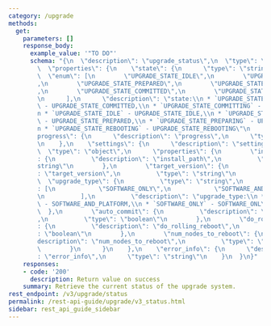 ```yaml
---
category: /upgrade
methods:
  get:
    parameters: []
    response_body:
      example_value: '"TO DO"'
      schema: "{\n  \"description\": \"upgrade_status\",\n  \"type\": \"object\",\n\
        \  \"properties\": {\n    \"state\": {\n      \"type\": \"string\",\n    \
        \  \"enum\": [\n        \"UPGRADE_STATE_IDLE\",\n        \"UPGRADE_STATE_PREPARING\"\
        ,\n        \"UPGRADE_STATE_PREPARED\",\n        \"UPGRADE_STATE_COMMITTING\"\
        ,\n        \"UPGRADE_STATE_COMMITTED\",\n        \"UPGRADE_STATE_REBOOTING\"\
        \n      ],\n      \"description\": \"state:\\n * `UPGRADE_STATE_COMMITTED`\
        \ - UPGRADE_STATE_COMMITTED,\\n * `UPGRADE_STATE_COMMITTING` - UPGRADE_STATE_COMMITTING,\\\
        n * `UPGRADE_STATE_IDLE` - UPGRADE_STATE_IDLE,\\n * `UPGRADE_STATE_PREPARED`\
        \ - UPGRADE_STATE_PREPARED,\\n * `UPGRADE_STATE_PREPARING` - UPGRADE_STATE_PREPARING,\\\
        n * `UPGRADE_STATE_REBOOTING` - UPGRADE_STATE_REBOOTING\"\n    },\n    \"\
        progress\": {\n      \"description\": \"progress\",\n      \"type\": \"number\"\
        \n    },\n    \"settings\": {\n      \"description\": \"settings\",\n    \
        \  \"type\": \"object\",\n      \"properties\": {\n        \"install_path\"\
        : {\n          \"description\": \"install_path\",\n          \"type\": \"\
        string\"\n        },\n        \"target_version\": {\n          \"description\"\
        : \"target_version\",\n          \"type\": \"string\"\n        },\n      \
        \  \"upgrade_type\": {\n          \"type\": \"string\",\n          \"enum\"\
        : [\n            \"SOFTWARE_ONLY\",\n            \"SOFTWARE_AND_PLATFORM\"\
        \n          ],\n          \"description\": \"upgrade_type:\\n * `SOFTWARE_AND_PLATFORM`\
        \ - SOFTWARE_AND_PLATFORM,\\n * `SOFTWARE_ONLY` - SOFTWARE_ONLY\"\n      \
        \  },\n        \"auto_commit\": {\n          \"description\": \"auto_commit\"\
        ,\n          \"type\": \"boolean\"\n        },\n        \"do_rolling_reboot\"\
        : {\n          \"description\": \"do_rolling_reboot\",\n          \"type\"\
        : \"boolean\"\n        },\n        \"num_nodes_to_reboot\": {\n          \"\
        description\": \"num_nodes_to_reboot\",\n          \"type\": \"number\"\n\
        \        }\n      }\n    },\n    \"error_info\": {\n      \"description\"\
        : \"error_info\",\n      \"type\": \"string\"\n    }\n  }\n}"
    responses:
    - code: '200'
      description: Return value on success
    summary: Retrieve the current status of the upgrade system.
rest_endpoint: /v3/upgrade/status
permalink: /rest-api-guide/upgrade/v3_status.html
sidebar: rest_api_guide_sidebar
---
```

